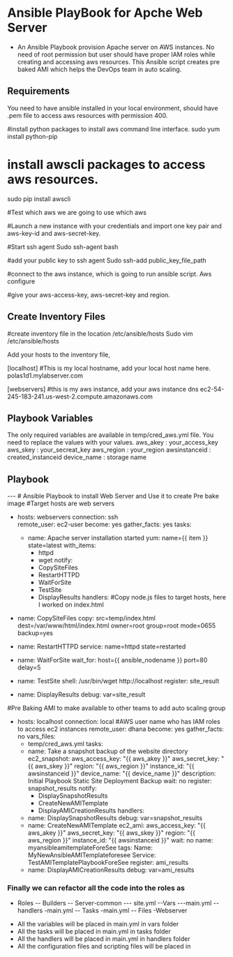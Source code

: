 # Ansible PlayBook for Apche Web Server

  - An Ansible Playbook provision Apache server on AWS instances. No need of root permission but user should have proper IAM roles while creating and accessing aws resources. This Ansible script creates pre baked AMI which helps the DevOps team in auto scaling.
  
## Requirements

You need to have ansible installed in your local environment, should have .pem file to access aws resources with permission 400. 

#install python packages to install aws command line interface.
sudo yum install python-pip

# install awscli packages to access aws resources.
sudo pip install awscli

#Test which aws we are going to use
which aws

#Launch a new instance with your credentials and import one key pair and aws-key-id and aws-secret-key.

#Start ssh agent
Sudo ssh-agent bash

#add your public key to ssh agent
Sudo ssh-add public_key_file_path

#connect to the aws instance, which is going to run ansible script.
Aws configure

#give your aws-access-key, aws-secret-key and region.
## Create Inventory Files
#create inventory file in the location /etc/ansible/hosts
Sudo vim /etc/ansible/hosts

Add your hosts to the inventory file,

[localhost]
#This is my local hostname, add your local host name here.
polas1d1.mylabserver.com

[webservers]
#this is my aws instance, add your aws instance dns
ec2-54-245-183-241.us-west-2.compute.amazonaws.com

## Playbook Variables
The only required variables are available in temp/cred_aws.yml file. You need to replace the values with your values.
aws_akey : your_access_key
aws_skey : your_secreat_key
aws_region : your_region
awsinstanceid : created_instanceid
device_name : storage name
## Playbook 
--- # Ansible Playbook to install Web Server and Use it to create Pre bake image 
#Target hosts are web servers
- hosts: webservers 
  connection: ssh   
  remote_user: ec2-user
  become: yes
  gather_facts: yes
  tasks:
  - name: Apache server installation started
    yum: name={{ item }} state=latest
    with_items:
      - httpd
      - wget
    notify:
      - CopySiteFiles
      - RestartHTTPD
      - WaitForSite
      - TestSite
      - DisplayResults
  handlers:
#Copy node.js files to target hosts, here I worked on index.html

 - name: CopySiteFiles
    copy: src=temp/index.html dest=/var/www/html/index.html owner=root group=root mode=0655 backup=yes
  - name: RestartHTTPD
    service: name=httpd state=restarted
  - name: WaitForSite
    wait_for: host={{ ansible_nodename }} port=80 delay=5
  - name: TestSite
    shell: /usr/bin/wget http://localhost
    register: site_result
  - name: DisplayResults
    debug: var=site_result


#Pre Baking AMI to make available to other teams to add auto scaling group
- hosts: localhost
  connection: local
#AWS user name who has IAM roles to access ec2 instances
  remote_user: dhana
  become: yes
  gather_facts: no
  vars_files:
  - temp/cred_aws.yml
  tasks:
  - name: Take a snapshot backup of the website directory
    ec2_snapshot:
      aws_access_key: "{{ aws_akey }}"
      aws_secret_key: "{{ aws_skey }}"
      region: "{{ aws_region }}"
      instance_id: "{{ awsinstanceid }}"
      device_name: "{{ device_name }}"
      description: Initial Playbook Static Site Deployment Backup
      wait: no
    register: snapshot_results
    notify:
    - DisplaySnapshotResults
    - CreateNewAMITemplate
    - DisplayAMICreationResults
  handlers:
  - name: DisplaySnapshotResults
    debug: var=snapshot_results
  - name: CreateNewAMITemplate
    ec2_ami:
      aws_access_key: "{{ aws_akey }}"
      aws_secret_key: "{{ aws_skey }}"
      region: "{{ aws_region }}"
      instance_id: "{{ awsinstanceid }}"
      wait: no
      name: myansibleamitemplateForeSee
      tags:
        Name: MyNewAnsibleAMITemplateforesee
        Service: TestAMITemplatePlaybookForeSee
    register: ami_results
  - name: DisplayAMICreationResults
    debug: var=ami_results

### Finally we can refactor all the code into the roles as
- Roles
  -- Builders
  -- Server-common
          --- site.yml
  --Vars
         ---main.yml
      --handlers
         -main.yml
      -- Tasks
         -main.yml
      -- Files
-Webserver


* All the variables will be placed in  main.yml in vars folder
* All the tasks will be placed in main.yml in tasks folder
* All the handlers will be placed in main.yml in handlers folder
* All the configuration files and scripting files will be placed in
